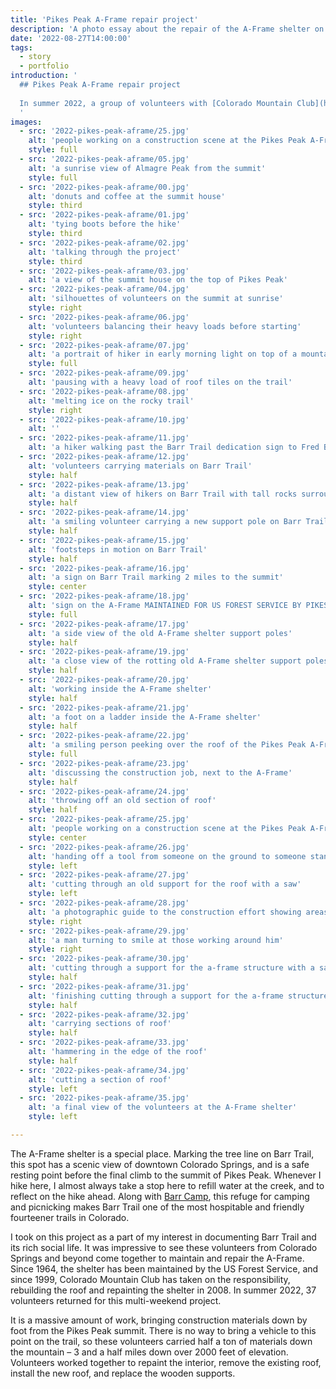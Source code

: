 ```yaml
---
title: 'Pikes Peak A-Frame repair project'
description: 'A photo essay about the repair of the A-Frame shelter on Barr Trail, Pikes Peak.'
date: '2022-08-27T14:00:00'
tags:
  - story
  - portfolio
introduction: '
  ## Pikes Peak A-Frame repair project
  
  In summer 2022, a group of volunteers with [Colorado Mountain Club](https://www.cmc.org) set out to repair the A-Frame shelter on Barr Trail, the 12.5 mile trail that winds from Manitou Springs to the summit of Pikes Peak. This is my document of their work.
  '
images:
  - src: '2022-pikes-peak-aframe/25.jpg'
    alt: 'people working on a construction scene at the Pikes Peak A-Frame'
    style: full
  - src: '2022-pikes-peak-aframe/05.jpg'
    alt: 'a sunrise view of Almagre Peak from the summit'
    style: full
  - src: '2022-pikes-peak-aframe/00.jpg'
    alt: 'donuts and coffee at the summit house'
    style: third
  - src: '2022-pikes-peak-aframe/01.jpg'
    alt: 'tying boots before the hike'
    style: third
  - src: '2022-pikes-peak-aframe/02.jpg'
    alt: 'talking through the project'
    style: third
  - src: '2022-pikes-peak-aframe/03.jpg'
    alt: 'a view of the summit house on the top of Pikes Peak'
  - src: '2022-pikes-peak-aframe/04.jpg'
    alt: 'silhouettes of volunteers on the summit at sunrise'
    style: right
  - src: '2022-pikes-peak-aframe/06.jpg'
    alt: 'volunteers balancing their heavy loads before starting'
    style: right
  - src: '2022-pikes-peak-aframe/07.jpg'
    alt: 'a portrait of hiker in early morning light on top of a mountain'
    style: full
  - src: '2022-pikes-peak-aframe/09.jpg'
    alt: 'pausing with a heavy load of roof tiles on the trail'
  - src: '2022-pikes-peak-aframe/08.jpg'
    alt: 'melting ice on the rocky trail'
    style: right
  - src: '2022-pikes-peak-aframe/10.jpg'
    alt: ''
  - src: '2022-pikes-peak-aframe/11.jpg'
    alt: 'a hiker walking past the Barr Trail dedication sign to Fred Barr'
  - src: '2022-pikes-peak-aframe/12.jpg'
    alt: 'volunteers carrying materials on Barr Trail'
    style: half
  - src: '2022-pikes-peak-aframe/13.jpg'
    alt: 'a distant view of hikers on Barr Trail with tall rocks surrounding'
    style: half
  - src: '2022-pikes-peak-aframe/14.jpg'
    alt: 'a smiling volunteer carrying a new support pole on Barr Trail'
    style: half
  - src: '2022-pikes-peak-aframe/15.jpg'
    alt: 'footsteps in motion on Barr Trail'
    style: half
  - src: '2022-pikes-peak-aframe/16.jpg'
    alt: 'a sign on Barr Trail marking 2 miles to the summit'
    style: center
  - src: '2022-pikes-peak-aframe/18.jpg'
    alt: 'sign on the A-Frame MAINTAINED FOR US FOREST SERVICE BY PIKES PEAK GROUP COLORADO MOUNTAIN CLUB'
    style: full
  - src: '2022-pikes-peak-aframe/17.jpg'
    alt: 'a side view of the old A-Frame shelter support poles'
    style: half
  - src: '2022-pikes-peak-aframe/19.jpg'
    alt: 'a close view of the rotting old A-Frame shelter support poles'
    style: half
  - src: '2022-pikes-peak-aframe/20.jpg'
    alt: 'working inside the A-Frame shelter'
    style: half
  - src: '2022-pikes-peak-aframe/21.jpg'
    alt: 'a foot on a ladder inside the A-Frame shelter'
    style: half
  - src: '2022-pikes-peak-aframe/22.jpg'
    alt: 'a smiling person peeking over the roof of the Pikes Peak A-Frame'
    style: full
  - src: '2022-pikes-peak-aframe/23.jpg'
    alt: 'discussing the construction job, next to the A-Frame'
    style: half
  - src: '2022-pikes-peak-aframe/24.jpg'
    alt: 'throwing off an old section of roof'
    style: half
  - src: '2022-pikes-peak-aframe/25.jpg'
    alt: 'people working on a construction scene at the Pikes Peak A-Frame'
    style: center
  - src: '2022-pikes-peak-aframe/26.jpg'
    alt: 'handing off a tool from someone on the ground to someone standing on the edge of the roof'
    style: left
  - src: '2022-pikes-peak-aframe/27.jpg'
    alt: 'cutting through an old support for the roof with a saw'
    style: left
  - src: '2022-pikes-peak-aframe/28.jpg'
    alt: 'a photographic guide to the construction effort showing areas that need work'
    style: right
  - src: '2022-pikes-peak-aframe/29.jpg'
    alt: 'a man turning to smile at those working around him'
    style: right
  - src: '2022-pikes-peak-aframe/30.jpg'
    alt: 'cutting through a support for the a-frame structure with a saw'
    style: half
  - src: '2022-pikes-peak-aframe/31.jpg'
    alt: 'finishing cutting through a support for the a-frame structure'
    style: half
  - src: '2022-pikes-peak-aframe/32.jpg'
    alt: 'carrying sections of roof'
    style: half
  - src: '2022-pikes-peak-aframe/33.jpg'
    alt: 'hammering in the edge of the roof'
    style: half
  - src: '2022-pikes-peak-aframe/34.jpg'
    alt: 'cutting a section of roof'
    style: left
  - src: '2022-pikes-peak-aframe/35.jpg'
    alt: 'a final view of the volunteers at the A-Frame shelter'
    style: left

---
```


The A-Frame shelter is a special place. Marking the tree line on Barr Trail, this spot has a scenic view of downtown Colorado Springs, and is a safe resting point before the final climb to the summit of Pikes Peak. Whenever I hike here, I almost always take a stop here to refill water at the creek, and to reflect on the hike ahead. Along with [Barr Camp](https://barrcamp.com), this refuge for camping and picnicking makes Barr Trail one of the most hospitable and friendly fourteener trails in Colorado.

I took on this project as a part of my interest in documenting Barr Trail and its rich social life. It was impressive to see these volunteers from Colorado Springs and beyond come together to maintain and repair the A-Frame. Since 1964, the shelter has been maintained by the US Forest Service, and since 1999, Colorado Mountain Club has taken on the responsibility, rebuilding the roof and repainting the shelter in 2008. In summer 2022, 37 volunteers returned for this multi-weekend project.

It is a massive amount of work, bringing construction materials down by foot from the Pikes Peak summit. There is no way to bring a vehicle to this point on the trail, so these volunteers carried half a ton of materials down the mountain – 3 and a half miles down over 2000 feet of elevation. Volunteers worked together to repaint the interior, remove the existing roof, install the new roof, and replace the wooden supports.